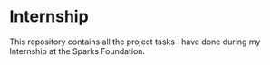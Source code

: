 # Internship
This repository contains all the project tasks I have done during my Internship at the Sparks Foundation.
